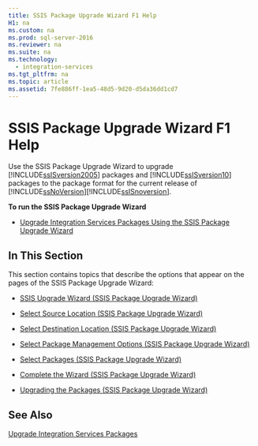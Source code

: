 ```yaml
---
title: SSIS Package Upgrade Wizard F1 Help
H1: na
ms.custom: na
ms.prod: sql-server-2016
ms.reviewer: na
ms.suite: na
ms.technology: 
  - integration-services
ms.tgt_pltfrm: na
ms.topic: article
ms.assetid: 7fe886ff-1ea5-48d5-9d20-d5da36dd1cd7
---
```

# SSIS Package Upgrade Wizard F1 Help
  Use the SSIS Package Upgrade Wizard to upgrade [!INCLUDE[ssISversion2005](../../Topics/TopicNameNotContainA/includes/ssISversion2005_md.md)] packages and [!INCLUDE[ssISversion10](../../Topics/TopicNameNotContainA/includes/ssISversion10_md.md)] packages to the package format for the current release of [!INCLUDE[ssNoVersion](../../Topics/TopicNameContainA/includes/ssNoVersion_md.md)][!INCLUDE[ssISnoversion](../../Topics/TopicNameContainA/includes/ssISnoversion_md.md)].  
  
 **To run the SSIS Package Upgrade Wizard**  
  
-   [Upgrade Integration Services Packages Using the SSIS Package Upgrade Wizard](../../Topics/TopicNameNotContainA/Upgrade-Integration-Services-Packages-Using-the-SSIS-Package-Upgrade-Wizard.md)  
  
## In This Section  
 This section contains topics that describe the options that appear on the pages of the SSIS Package Upgrade Wizard:  
  
-   [SSIS Upgrade Wizard &#40;SSIS Package Upgrade Wizard&#41;](../../Topics/TopicNameNotContainA/SSIS-Upgrade-Wizard--SSIS-Package-Upgrade-Wizard-.md)  
  
-   [Select Source Location &#40;SSIS Package Upgrade Wizard&#41;](../../Topics/TopicNameNotContainA/Select-Source-Location--SSIS-Package-Upgrade-Wizard-.md)  
  
-   [Select Destination Location &#40;SSIS Package Upgrade Wizard&#41;](../../Topics/TopicNameNotContainA/Select-Destination-Location--SSIS-Package-Upgrade-Wizard-.md)  
  
-   [Select Package Management Options &#40;SSIS Package Upgrade Wizard&#41;](../../Topics/TopicNameNotContainA/Select-Package-Management-Options--SSIS-Package-Upgrade-Wizard-.md)  
  
-   [Select Packages &#40;SSIS Package Upgrade Wizard&#41;](../../Topics/TopicNameNotContainA/Select-Packages--SSIS-Package-Upgrade-Wizard-.md)  
  
-   [Complete the Wizard &#40;SSIS Package Upgrade Wizard&#41;](../../Topics/TopicNameNotContainA/Complete-the-Wizard--SSIS-Package-Upgrade-Wizard-.md)  
  
-   [Upgrading the Packages &#40;SSIS Package Upgrade Wizard&#41;](../../Topics/TopicNameNotContainA/Upgrading-the-Packages--SSIS-Package-Upgrade-Wizard-.md)  
  
## See Also  
 [Upgrade Integration Services Packages](../../Topics/TopicNameNotContainA/Upgrade-Integration-Services-Packages.md)  
  
  